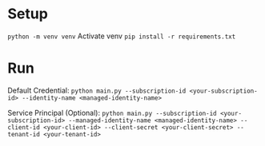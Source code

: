 # Setup
`python -m venv venv`
Activate venv
`pip install -r requirements.txt`
# Run
Default Credential:
`python main.py --subscription-id <your-subscription-id> --identity-name <managed-identity-name>`

Service Principal (Optional):
`python main.py --subscription-id <your-subscription-id> --managed-identity-name <managed-identity-name> --client-id <your-client-id> --client-secret <your-client-secret> --tenant-id <your-tenant-id>`